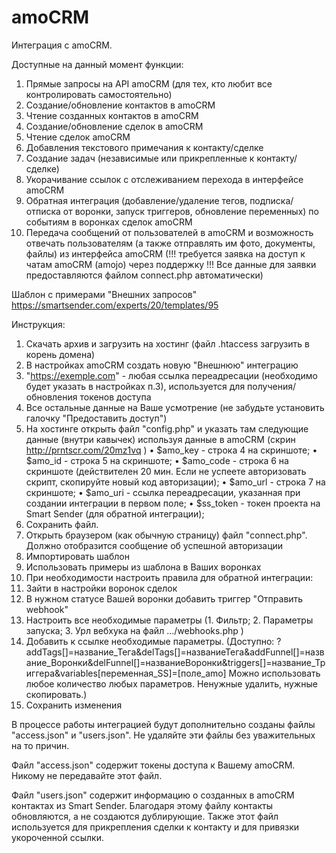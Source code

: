 # amoCRM
Интеграция с amoCRM.

Доступные на данный момент функции:

1.	Прямые запросы на API amoCRM (для тех, кто любит все контролировать самостоятельно)
2.	Создание/обновление контактов в amoCRM
3.	Чтение созданных контактов в amoCRM
4.	Создание/обновление сделок в amoCRM
5.	Чтение сделок amoCRM
6.	Добавления текстового примечания к контакту/сделке
7.	Создание задач (независимые или прикрепленные к контакту/сделке)
8.	Укорачивание ссылок с отслеживанием перехода в интерфейсе amoCRM
9.	Обратная интеграция (добавление/удаление тегов, подписка/отписка от воронки, запуск триггеров, обновление переменных) по событиям в воронках сделок amoCRM
10.	Передача сообщений от пользователей в amoCRM и возможность отвечать пользователям (а также отправлять им фото, документы, файлы) из интерфейса amoCRM (!!! требуется заявка на доступ к чатам amoCRM (amojo) через поддержку !!! Все данные для заявки предоставляются файлом connect.php автоматически)


Шаблон с примерами "Внешних запросов"
https://smartsender.com/experts/20/templates/95


Инструкция:

1.	Скачать архив и загрузить на хостинг (файл .htaccess загрузить в корень домена)
2.	В настройках amoCRM создать новую "Внешнюю" интеграцию
3.	"https://exemple.com" - любая ссылка переадресации (необходимо будет указать в настройках п.3), используется для получения/обновления токенов доступа
4.	Все остальные данные на Ваше усмотрение (не забудьте установить галочку "Предоставить доступ")
5.	На хостинге открыть файл "config.php" и указать там следующие данные (внутри кавычек) используя данные в amoCRM (скрин http://prntscr.com/20mz1vq )
•	$amo_key - строка 4 на скриншоте;
•	$amo_id - строка 5 на скриншоте;
•	$amo_code - строка 6 на скриншоте (действителен 20 мин. Если не успеете авторизовать скрипт, скопируйте новый код авторизации);
•	$amo_url - строка 7 на скриншоте;
•	$amo_uri - ссылка переадресации, указанная при создании интеграции в первом поле;
•	$ss_token - токен проекта на Smart Sender (для обратной интеграции);
6.	Сохранить файл.
7.	Открыть браузером (как обычную страницу) файл "connect.php". Должно отобразится сообщение об успешной авторизации
8.	Импортировать шаблон
9.	Использовать примеры из шаблона в Ваших воронках
10.	При необходимости настроить правила для обратной интеграции:
11.	Зайти в настройки воронок сделок
12.	В нужном статусе Вашей воронки добавить триггер "Отправить webhook"
13.	Настроить все необходимые параметры (1. Фильтр; 2. Параметры запуска; 3. Урл вебхука на файл .../webhooks.php )
14.	Добавить к ссылке необходимые параметры. (Доступно: ?addTags[]=название_Тега&delTags[]=названиеТега&addFunnel[]=название_Воронки&delFunnel[]=названиеВоронки&triggers[]=название_Триггера&variables[переменная_SS]=[поле_amo] Можно использовать любое количество любых параметров. Ненужные удалить, нужные скопировать.)
15.	Сохранить изменения

В процессе работы интеграцией будут дополнительно созданы файлы "access.json" и "users.json". Не удаляйте эти файлы без уважительных на то причин.


Файл "access.json" содержит токены доступа к Вашему amoCRM. Никому не передавайте этот файл.


Файл "users.json" содержит информацию о созданных в amoCRM контактах из Smart Sender. Благодаря этому файлу контакты обновляются, а не создаются дублирующие. Также этот файл используется для прикрепления сделки к контакту и для привязки укороченной ссылки.
